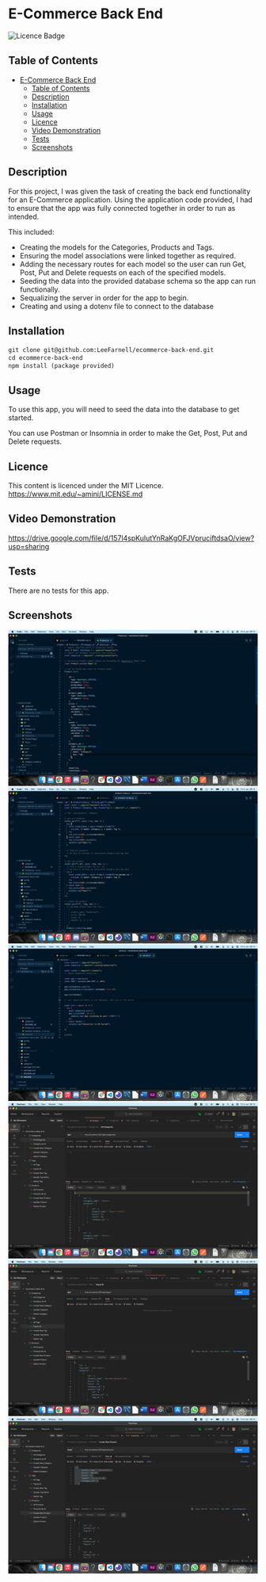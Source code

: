 # E-Commerce Back End

![Licence Badge](https://img.shields.io/badge/licence-MIT-green)

## Table of Contents

- [E-Commerce Back End](#e-commerce-back-end)
  - [Table of Contents](#table-of-contents)
  - [Description](#description)
  - [Installation](#installation)
  - [Usage](#usage)
  - [Licence](#licence)
  - [Video Demonstration](#video-demonstration)
  - [Tests](#tests)
  - [Screenshots](#screenshots)

## Description

For this project, I was given the task of creating the back end functionality for an E-Commerce application. Using the application code provided, I had to ensure that the app was fully connected together in order to run as intended.

This included:

- Creating the models for the Categories, Products and Tags.
- Ensuring the model associations were linked together as required.
- Adding the necessary routes for each model so the user can run Get, Post, Put and Delete requests on each of the specified models.
- Seeding the data into the provided database schema so the app can run functionally.
- Sequalizing the server in order for the app to begin.
- Creating and using a dotenv file to connect to the database

## Installation

```
git clone git@github.com:LeeFarnell/ecommerce-back-end.git
cd ecommerce-back-end
npm install (package provided)

```

## Usage

To use this app, you will need to seed the data into the database to get started.

You can use Postman or Insomnia in order to make the Get, Post, Put and Delete requests.

## Licence

This content is licenced under the MIT Licence.
https://www.mit.edu/~amini/LICENSE.md

## Video Demonstration

https://drive.google.com/file/d/157l4spKulutYnRaKgOFJVpruciftdsaO/view?usp=sharing

## Tests

There are no tests for this app.

## Screenshots

![Screenshot1](images/ecommerce-back-end-1.png)
![Screenshot2](images/ecommerce-back-end-2.png)
![Screenshot3](images/ecommerce-back-end-3.png)
![Screenshot4](images/ecommerce-back-end-4.png)
![Screenshot5](images/ecommerce-back-end-5.png)
![Screenshot6](images/ecommerce-back-end-6.png)
